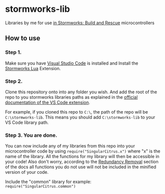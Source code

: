 # stormworks-lib
Libraries by me for use [in Stormworks: Build and Rescue](https://store.steampowered.com/app/573090/Stormworks_Build_and_Rescue/) microcontrollers

## How to use

### Step 1.
Make sure you have [Visual Studio Code](https://code.visualstudio.com/) is installed and
Install the [Stormworks Lua](https://marketplace.visualstudio.com/items?itemName=NameousChangey.lifeboatapi) Extension.

### Step 2.
Clone this repository onto into any folder you wish. And add the root of the repo to you stormworks libraries paths as explained in the [official documentation of the VS Code extension](https://github.com/nameouschangey/Stormworks_VSCodeExtension/tree/main/Extension#create-and-use-code-libraries).

For example, if you cloned this repo to `C:\`, the path of the repo will be `C:\stormworks-lib`. This means you should add `C:\stormworks-lib` to your VS Code library path.

### Step 3. You are done.
You can now include any of my libraries from this repo into your microcontroller code by using `require("SingularCitrus.x")` where "x" is the name of the library. All the functions for my library will then be accessible in your code! Also don't worry, according to the [Redundancy Removal](https://github.com/nameouschangey/Stormworks_VSCodeExtension/tree/main/Extension#redundancy-removal) section of the docs all functions you do not use will not be included in the minified version of your code.

Include the "common" library for example: `require("SingularCitrus.common")`
